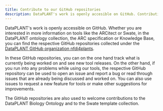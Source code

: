 ```yaml
---
title: Contribute to our GitHub repositories
description: DataPLANT's work is openly accesible on GitHub. Contributions to our repositories are welcome.
---
```


DataPLANT's work is openly accessible on GitHub.
Whether you are interested in more information on tools like the ARCitect or Swate, in the DataPLANT ontology collection, the ARC specification or Knowledge Base, you can find the respective GitHub repositories collected under the [DataPLANT GitHub organization nfdi4plants](https://github.com/nfdi4plants).

In these GitHub repositories, you can on the one hand track what is currently being worked on and see new tool releases.
On the other hand, if you run into any problems while using our tools, the respective GitHub repository can be used to open an issue and report a bug or read through issues that are already being discussed and worked on.
You can also use issues to request a new feature for tools or make other suggestions for improvements.

The GitHub repositories are also used to welcome contributions to the DataPLANT Biology Ontology and to the Swate template collection.